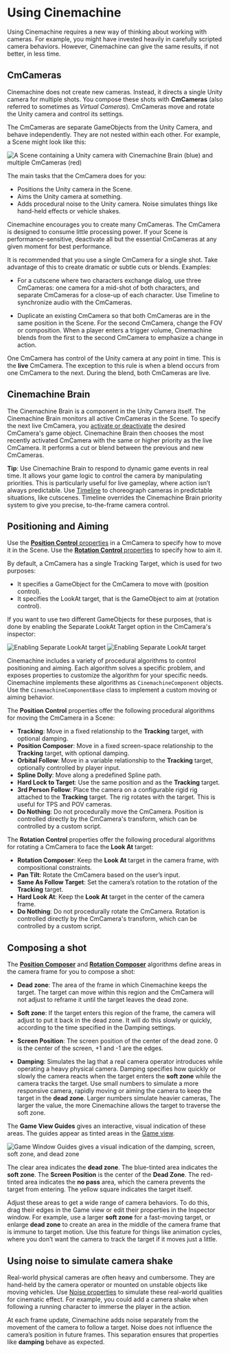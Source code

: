 # Using Cinemachine

Using Cinemachine requires a new way of thinking about working with cameras. For example, you might have invested heavily in carefully scripted camera behaviors. However, Cinemachine can give the same results, if not better, in less time.


## CmCameras

Cinemachine does not create new cameras. Instead, it directs a single Unity camera for multiple shots. You compose these shots with __CmCameras__ (also referred to sometimes as _Virtual Cameras_).  CmCameras move and rotate the Unity camera and control its settings.

The CmCameras are separate GameObjects from the Unity Camera, and behave independently. They are not nested within each other. For example, a Scene might look like this:

![A Scene containing a Unity camera with Cinemachine Brain (blue) and multiple CmCameras (red)](images/CinemachineSceneHierarchy.png)

The main tasks that the CmCamera does for you:

* Positions the Unity camera in the Scene.
* Aims the Unity camera at something.
* Adds procedural noise to the Unity camera. Noise simulates things like hand-held effects or vehicle shakes.

Cinemachine encourages you to create many CmCameras. The CmCamera is designed to consume little processing power. If your Scene is performance-sensitive, deactivate all but the essential CmCameras at any given moment for best performance.

It is recommended that you use a single CmCamera for a single shot. Take advantage of this to create dramatic or subtle cuts or blends. Examples:

* For a cutscene where two characters exchange dialog, use three CmCameras: one camera for a mid-shot of both characters, and separate CmCameras for a close-up of each character. Use Timeline to synchronize audio with the CmCameras.

* Duplicate an existing CmCamera so that both CmCameras are in the same position in the Scene. For the second CmCamera, change the FOV or composition. When a player enters a trigger volume, Cinemachine blends from the first to the second CmCamera to emphasize a change in action.

One CmCamera has control of the Unity camera at any point in time. This is the __live__ CmCamera. The exception to this rule is when a blend occurs from one CmCamera to the next. During the blend, both CmCameras are live.

## Cinemachine Brain

The Cinemachine Brain is a component in the Unity Camera itself. The Cinemachine Brain monitors all active CmCameras in the Scene. To specify the next live CmCamera, you [activate or deactivate](https://docs.unity3d.com/Manual/DeactivatingGameObjects.html) the desired CmCamera's game object. Cinemachine Brain then chooses the most recently activated CmCamera with the same or higher priority as the live CmCamera.  It performs a cut or blend between the previous and new CmCameras.

**Tip**: Use Cinemachine Brain to respond to dynamic game events in real time. It allows your game logic to control the camera by manipulating priorities. This is particularly useful for live gameplay, where action isn’t always predictable. Use [Timeline](CinemachineTimeline.md) to choreograph cameras in predictable situations, like cutscenes. Timeline overrides the Cinemachine Brain priority system to give you precise, to-the-frame camera control.

## Positioning and Aiming

Use the [__Position Control__ properties](CmCamera.md) in a CmCamera to specify how to move it in the Scene. Use the [__Rotation Control__ properties](CinemachineVirtualCameraAim.md) to specify how to aim it.

By default, a CmCamera has a single Tracking Target, which is used for two purposes:

* It specifies a GameObject for the CmCamera to move with (position control).
* It specifies the LookAt target, that is the GameObject to aim at (rotation control).

If you want to use two different GameObjects for these purposes, that is done by enabling the Separate LookAt Target option in the CmCamera's inspector: 

![Enabling Separate LookAt target](images/SeparateLookAtTarget.png)
![Enabling Separate LookAt target](images/SeparateLookAtTarget2.png)

Cinemachine includes a variety of procedural algorithms to control positioning and aiming. Each algorithm solves a specific problem, and exposes properties to customize the algorithm for your specific needs. Cinemachine implements these algorithms as `CinemachineComponent` objects. Use the `CinemachineComponentBase` class to implement a custom moving or aiming behavior.

The __Position Control__ properties offer the following procedural algorithms for moving the CmCamera in a Scene:

* __Tracking__: Move in a fixed relationship to the __Tracking__ target, with optional damping.
* __Position Composer__: Move in a fixed screen-space relationship to the __Tracking__ target, with optional damping.
* __Orbital Follow__: Move in a variable relationship to the __Tracking__ target, optionally controlled by player input.
* __Spline Dolly__: Move along a predefined Spline path.
* __Hard Lock to Target__: Use the same position and as the __Tracking__ target.
* __3rd Person Follow__: Place the camera on a configurable rigid rig attached to the __Tracking__ target.  The rig rotates with the target.  This is useful for TPS and POV cameras.
* __Do Nothing__: Do not procedurally move the CmCamera.  Position is controlled directly by the CmCamera's transform, which can be controlled by a custom script.

The __Rotation Control__ properties offer the following procedural algorithms for rotating a CmCamera to face the __Look At__ target:

* __Rotation Composer__: Keep the __Look At__ target in the camera frame, with compositional constraints.
* __Pan Tilt__: Rotate the CmCamera based on the user’s input.
* __Same As Follow Target__: Set the camera’s rotation to the rotation of the __Tracking__ target.
* __Hard Look At__: Keep the __Look At__ target in the center of the camera frame.
* __Do Nothing__: Do not procedurally rotate the CmCamera.  Rotation is controlled directly by the CmCamera's transform, which can be controlled by a custom script.


## Composing a shot

The [__Position Composer__](CinemachinePositionComposer.md) and [__Rotation Composer__](CinemachineRotationComposer.md) algorithms define areas in the camera frame for you to compose a shot:

* __Dead zone__: The area of the frame in which Cinemachine keeps the target. The target can move within this region and the CmCamera will not adjust to reframe it until the target leaves the dead zone.

* __Soft zone__: If the target enters this region of the frame, the camera will adjust to put it back in the dead zone. It will do this slowly or quickly, according to the time specified in the Damping settings.

* __Screen Position__: The screen position of the center of the dead zone.  0 is the center of the screen, +1 and -1 are the edges.

* __Damping__: Simulates the lag that a real camera operator introduces while operating a heavy physical camera. Damping specifies how quickly or slowly the camera reacts when the target enters the __soft zone__ while the camera tracks the target. Use small numbers to simulate a more responsive camera, rapidly moving or aiming the camera to keep the target in the __dead zone__. Larger numbers simulate heavier cameras, The larger the value, the more Cinemachine allows the target to traverse the soft zone.

The __Game View Guides__ gives an interactive, visual indication of these areas. The guides appear as tinted areas in the [Game view](https://docs.unity3d.com/Manual/GameView.html).

![Game Window Guides gives a visual indication of the damping, screen, soft zone, and dead zone](images/CinemachineGameWindowGuides.png)

The clear area indicates the __dead zone__. The blue-tinted area indicates the __soft zone__. The __Screen Position__ is the center of the __Dead Zone__. The red-tinted area indicates the __no pass__ area, which the camera prevents the target from entering. The yellow square indicates the target itself.

Adjust these areas to get a wide range of camera behaviors. To do this, drag their edges in the Game view or edit their properties in the Inspector window. For example, use a larger __soft zone__ for a fast-moving target, or enlarge __dead zone__ to create an area in the middle of the camera frame that is immune to target motion. Use this feature for things like animation cycles, where you don’t want the camera to track the target if it moves just a little.

## Using noise to simulate camera shake

Real-world physical cameras are often heavy and cumbersome. They are hand-held by the camera operator or mounted on unstable objects like moving vehicles. Use [Noise properties](CinemachineNoiseProfiles.md) to simulate these real-world qualities for cinematic effect. For example, you could add a camera shake when following a running character to immerse the player in the action.

At each frame update, Cinemachine adds noise separately from the movement of the camera to follow a target. Noise does not influence the camera’s position in future frames. This separation ensures that properties like __damping__ behave as expected.